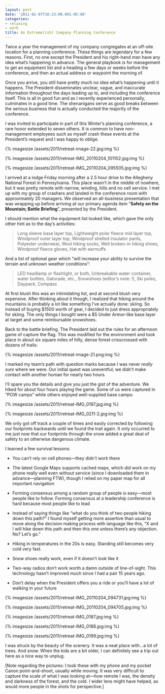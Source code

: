 ```yaml
---
layout: post
date: '2011-02-07T16:33:00.001-05:00'
categories:
- relaxing
- work
title: An Extreme(ish) Company Planning Conference
---
```


Twice a year the management of my company congregates at an off-site location for a planning conference. These things are legendary for a few reasons. First, no one except the President and his right-hand man have any idea what’s happening in advance. The general playbook is for management to get an equipment list and a heading a few days or weeks before the conference, and then an actual address or waypoint the morning of. 

Once you arrive, you still have pretty much no idea what’s happening until it happens. The President disseminates unclear, vague, and inaccurate information throughout the days leading up to, and including the conference itself. This is all in good fun and as I recently experienced personally, culminates in a good time. The shenanigans serve as good breaks between the serious business that is actually conducted the majority of the conference.

I was invited to participate in part of this Winter’s planning conference, a rare honor extended to seven others. It is common to have non-management employees such as myself crash these events at the President’s request and I was happy to oblige.  

{% imagesize /assets/2011/retreat-image-22.jpg:img %}

{% imagesize /assets/2011/retreat-IMG_20110204_101102.jpg:img %}

{% imagesize /assets/2011/retreat-IMG_20110204_095505.jpg:img %}

I arrived at a lodge Friday morning after a 2.5 hour drive to the Allegheny National Forest in Pennsylvania. This place wasn’t in the middle of nowhere, but it was pretty remote with narrow, winding, hills and no cell service. I met up with my group of crashers and landed in the conference room with approximately 20 managers. We observed an all-business presentation that was wrapping up before arriving at our primary agenda item “**Safety on the Mountain; Battle Briefing**”, presented by the President.

I should mention what the equipment list looked like, which gave the only other hint as to the day’s activities:

> Long sleeve base layer top, Lightweight polar fleece mid layer top, Windproof outer layer top, Windproof shelled insulator pants, Polyester underwear, Wool hiking socks, Well broken-in hiking shoes, Windproof fleece gloves, Hat with earmuffs

And a list of optional gear which “will increase your ability to survive the terrain and unknown weather conditions”:

> LED headlamp or flashlight, or both, Unbreakable water container, water bottles, Gatorade, etc., Snowshoes (editor’s note: !), Ski poles, Daypack, Compass

At first blush this was an intimidating list, and at second blush very expensive. After thinking about it though, I realized that hiking around the mountains is probably a lot like something I’ve actually done: skiing. So instead of buying $1500 worth of gear, I decided to just dress appropriately for skiing. The only things I bought were a $5 Under Armor-like base layer at target and some reimbursable snowshoes.

Back to the battle briefing. The President laid out the rules for an afternoon game of capture the flag. This was modified for the environment and took place in about six square miles of hilly, dense forest crisscrossed with dozens of trails:  

{% imagesize /assets/2011/retreat-image-21.png:img %}

I marked my team’s path with question marks because I was never *really sure* where we were. Our initial quest was uneventful; we didn’t make contact with another human for nearly two hours.

I’ll spare you the details and give you just the gist of the adventure. We hiked for about four hours playing the game. Some of us were captured in “POW camps” while others enjoyed well-supplied base camps:  

{% imagesize /assets/2011/retreat-IMG_0197.jpg:img %}

{% imagesize /assets/2011/retreat-IMG_0211-2.jpg:img %}

We only got off track a couple of times and easily corrected by following our footprints backwards until we found the trail again. It only occurred to me just now that our footprints through the snow added a great deal of safety to an otherwise dangerous climate.

I learned a few survival lessons: 
* You can’t rely on cell phones—they didn’t work there
* The latest Google Maps supports cached maps, which *did* work on my phone really well even without service (since I downloaded them in advance—planning FTW), though I relied on my paper map for all important navigation
* Forming consensus among a random group of people is easy—most people like to follow. Forming consensus at a leadership conference is hard because most people like to lead     
* Instead of saying things like “what do you think of two people hiking down this path?” I found myself getting more assertive than usual to move along the decision making process with language like this, “X and I will hike down this path and then this one unless there’s any objection. No? Let’s go.”   

* Hiking in temperatures in the 20s is easy. Standing still becomes very cold very fast.
* Snow shoes really work, even if it doesn’t *look* like it
* Two-way radios don’t work worth a damn outside of line-of-sight. This technology hasn’t improved much since I had a pair 15 years ago.    <li>Don’t delay when the President offers you a ride or you’ll have a lot of walking in your future

{% imagesize /assets/2011/retreat-IMG_20110204_094731.jpg:img %}

{% imagesize /assets/2011/retreat-IMG_20110204_094705.jpg:img %}

{% imagesize /assets/2011/retreat-IMG_0187.jpg:img %}

{% imagesize /assets/2011/retreat-IMG_0188.jpg:img %}

{% imagesize /assets/2011/retreat-IMG_0199.jpg:img %}

I was struck by the beauty of the scenery. It was a neat place with...a lot of trees. And snow. When the kids are a bit older, I can definitely see a trip out here as a nice way to unplug.

[Note regarding the pictures: I took these with my phone and my pocket Canon point-and-shoot, usually while moving. It was very difficult to capture the scale of what I was looking at—how remote I was, the density and darkness of the forest, and the cold. I wider lens might have helped, as would more people in the shots for perspective.]